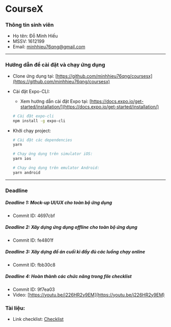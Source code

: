 # CourseX

### Thông tin sinh viên

- Họ tên: Đỗ Minh Hiếu
- MSSV: 1612199
- Email: minhhieu76qng@gmail.com

---

### Hướng dẫn để cài đặt và chạy ứng dụng

- Clone ứng dụng tại: [https://github.com/minhhieu76qng/coursesx](https://github.com/minhhieu76qng/coursesx)
- Cài đặt Expo-CLI:
  - Xem hướng dẫn cài đặt Expo tại: [https://docs.expo.io/get-started/installation/](https://docs.expo.io/get-started/installation/)
  ```bash
  # Cài đặt expo-cli
  npm install -g expo-cli
  ```
- Khởi chạy project:

  ```bash
  # Cài đặt các dependencies
  yarn

  # Chạy ứng dụng trên simulator iOS:
  yarn ios

  # Chạy ứng dụng trên emulator Android:
  yarn android
  ```

---

### Deadline

##### Deadline 1: Mock-up UI/UX cho toàn bộ ứng dụng

- Commit ID: 4697cbf

##### Deadline 2: Xây dựng ứng dụng offline cho toàn bộ ứng dụng

- Commit ID: fe4801f

##### Deadline 3: Xây dựng đồ án cuối kì đầy đủ các luồng chạy online

- Commit ID: fbb30c8

##### Deadline 4: Hoàn thành các chức năng trong file checklist

- Commit ID: 9f7ea03
- Video: [https://youtu.be/j226HR2y9EM](https://youtu.be/j226HR2y9EM)

### Tài liệu:

- Link checklist: [Checklist](./docs/1612199-checklist.docx)
